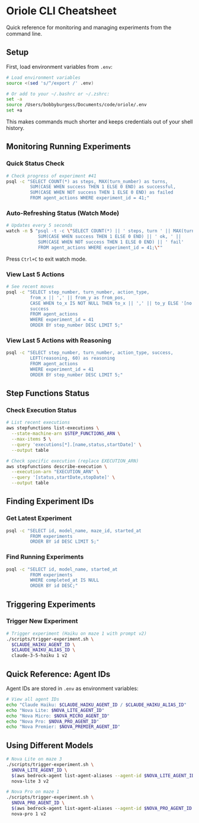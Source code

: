 # Oriole CLI Cheatsheet

Quick reference for monitoring and managing experiments from the command line.

## Setup

First, load environment variables from `.env`:

```bash
# Load environment variables
source <(sed 's/^/export /' .env)

# Or add to your ~/.bashrc or ~/.zshrc:
set -a
source /Users/bobbyburgess/Documents/code/oriole/.env
set +a
```

This makes commands much shorter and keeps credentials out of your shell history.

## Monitoring Running Experiments

### Quick Status Check

```bash
# Check progress of experiment #41
psql -c "SELECT COUNT(*) as steps, MAX(turn_number) as turns,
         SUM(CASE WHEN success THEN 1 ELSE 0 END) as successful,
         SUM(CASE WHEN NOT success THEN 1 ELSE 0 END) as failed
         FROM agent_actions WHERE experiment_id = 41;"
```

### Auto-Refreshing Status (Watch Mode)

```bash
# Updates every 5 seconds
watch -n 5 "psql -t -c \"SELECT COUNT(*) || ' steps, turn ' || MAX(turn_number) || ', ' ||
            SUM(CASE WHEN success THEN 1 ELSE 0 END) || ' ok, ' ||
            SUM(CASE WHEN NOT success THEN 1 ELSE 0 END) || ' fail'
            FROM agent_actions WHERE experiment_id = 41;\""
```

Press `Ctrl+C` to exit watch mode.

### View Last 5 Actions

```bash
# See recent moves
psql -c "SELECT step_number, turn_number, action_type,
         from_x || ',' || from_y as from_pos,
         CASE WHEN to_x IS NOT NULL THEN to_x || ',' || to_y ELSE '[no move]' END as to_pos,
         success
         FROM agent_actions
         WHERE experiment_id = 41
         ORDER BY step_number DESC LIMIT 5;"
```

### View Last 5 Actions with Reasoning

```bash
psql -c "SELECT step_number, turn_number, action_type, success,
         LEFT(reasoning, 60) as reasoning
         FROM agent_actions
         WHERE experiment_id = 41
         ORDER BY step_number DESC LIMIT 5;"
```

## Step Functions Status

### Check Execution Status

```bash
# List recent executions
aws stepfunctions list-executions \
  --state-machine-arn $STEP_FUNCTIONS_ARN \
  --max-items 5 \
  --query 'executions[*].[name,status,startDate]' \
  --output table

# Check specific execution (replace EXECUTION_ARN)
aws stepfunctions describe-execution \
  --execution-arn "EXECUTION_ARN" \
  --query '[status,startDate,stopDate]' \
  --output table
```

## Finding Experiment IDs

### Get Latest Experiment

```bash
psql -c "SELECT id, model_name, maze_id, started_at
         FROM experiments
         ORDER BY id DESC LIMIT 5;"
```

### Find Running Experiments

```bash
psql -c "SELECT id, model_name, started_at
         FROM experiments
         WHERE completed_at IS NULL
         ORDER BY id DESC;"
```

## Triggering Experiments

### Trigger New Experiment

```bash
# Trigger experiment (Haiku on maze 1 with prompt v2)
./scripts/trigger-experiment.sh \
  $CLAUDE_HAIKU_AGENT_ID \
  $CLAUDE_HAIKU_ALIAS_ID \
  claude-3-5-haiku 1 v2
```

## Quick Reference: Agent IDs

Agent IDs are stored in `.env` as environment variables:

```bash
# View all agent IDs
echo "Claude Haiku: $CLAUDE_HAIKU_AGENT_ID / $CLAUDE_HAIKU_ALIAS_ID"
echo "Nova Lite: $NOVA_LITE_AGENT_ID"
echo "Nova Micro: $NOVA_MICRO_AGENT_ID"
echo "Nova Pro: $NOVA_PRO_AGENT_ID"
echo "Nova Premier: $NOVA_PREMIER_AGENT_ID"
```

## Using Different Models

```bash
# Nova Lite on maze 3
./scripts/trigger-experiment.sh \
  $NOVA_LITE_AGENT_ID \
  $(aws bedrock-agent list-agent-aliases --agent-id $NOVA_LITE_AGENT_ID --query 'agentAliasSummaries[0].agentAliasId' --output text) \
  nova-lite 3 v2

# Nova Pro on maze 1
./scripts/trigger-experiment.sh \
  $NOVA_PRO_AGENT_ID \
  $(aws bedrock-agent list-agent-aliases --agent-id $NOVA_PRO_AGENT_ID --query 'agentAliasSummaries[0].agentAliasId' --output text) \
  nova-pro 1 v2
```
